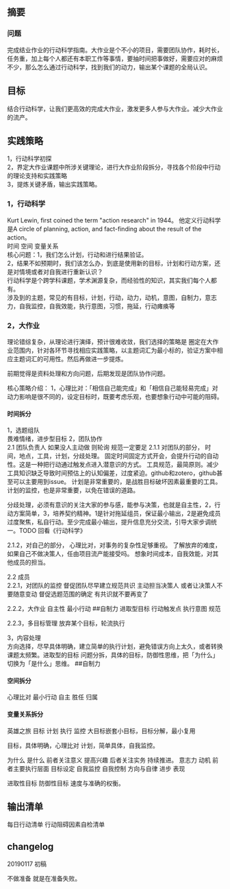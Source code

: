 ## 摘要
### 问题
完成结业作业的行动科学指南。大作业是个不小的项目，需要团队协作，耗时长，任务重，加上每个人都还有本职工作等事情，要抽时间把事做好，需要应对的麻烦不少，那么怎么通过行动科学，找到我们的动力，输出某个课题的全局认识。
## 目标
结合行动科学，让我们更高效的完成大作业，激发更多人参与大作业。减少大作业的流产。
## 实践策略
1，行动科学初探  
2，界定大作业课题中所涉关键理论，进行大作业阶段拆分，寻找各个阶段中行动的理论支持和实践策略  
3，提炼关键矛盾，输出实践策略。  

### 1，行动科学
Kurt Lewin, first coined the term "action research" in 1944。
他定义行动科学是A circle of planning, action, and fact-finding about the result of the action。  
时间 空间 变量关系  
核心问题：1，我们怎么计划，行动和进行结果验证。     
2，结果不如预期时，我们该怎么办，到底是使用新的目标，计划和行动方案，还是对情境或者对自我进行重新认识？  
行动科学是个跨学科课题，学术渊源复杂，而经验性的知识，其实我们每个人都有。    
涉及到的主题，常见的有目标，计划，行动，动力，动机，意图，自制力，意志力，自我监控，自我效能，执行意图，习惯，拖延，行动瘫痪等  

### 2，大作业
理论错综复杂，从理论进行演绎，预计很难收敛，我们选择的策略是
圈定在大作业范围内，针对各环节寻找相应实践策略，以主题词汇为最小标的，验证方案中相应主题词汇的可用性。然后再做进一步提炼。   

前期觉得是资料处理和方向问题，后期发现是团队协作问题。 

核心策略介绍：
1，心理比对：「相信自己能完成」和「相信自己能轻易完成」对动力影响是很不同的，设定目标时，既要考虑乐观，也要想象行动中可能的阻碍。

#### 时间拆分
1，选题组队  
畏难情绪，进步型目标
2，团队协作  
2.1  团队负责人 如果没人主动做 则轮询 规范一定要足 
2.1.1 对团队的部分，
时间，地点，工具，计划，分歧处理。
固定时间固定方式开会，会提升行动的自动性。这是一种把行动通过触发点进入潜意识的方式。
工具规范，最简原则。减少工具知识缺乏导致时间预估上的认知偏差，过度紧迫。github和zotero，github甚至可以主要用到issue。
计划是非常重要的，是战胜目标破坏因素最重要的工具。计划的监控，也是非常重要，以免在错误的道路。

分歧处理，必须有意识的关注大家的参与感，能参与决策，也就是自主性，2，行动方案简单，3，培养契约精神。1是针对拖延组员，保证最小输出，2是避免成员过度聚焦，私自行动。至少完成最小输出，提升信息充分交流，引导大家步调统一。TODO 回看《行动科学》
    
2.1.2，对自己的部分，
心理比对，对事务的复杂性足够重视。
了解放弃的难度，如果自己不做决策人，任由项目流产能接受吗。
想象时间成本，自我效能，对其他成员的担当。
    
2.2 成员  
2.2.1，对团队的监控
督促团队尽早建立规范共识 主动担当决策人 或者让决策人不要随意变动
督促选题范围的确定 有共识就不要再变了
 

2.2.2，大作业
自主性
最小行动  ##自制力 
进取型目标
行动触发点 执行意图
规范

2.2.3，多目标管理
放弃某个目标，轮流执行

3，内容处理   
方向选择，尽早具体明确，建立简单的执行计划，避免错误方向上太久，或者转换课题太频繁。进取型的目标
问题分拆，具体的目标，防御性思维，把「为什么」切换为「是什么」思维。 ##自制力

#### 空间拆分
心理比对
最小行动
自主 胜任 归属

#### 变量关系拆分
英雄之旅 目标 计划 执行 监控
大目标嵌套小目标，目标分解，最小复用

目标，具体明确，心理比对
计划，简单具体，自我监控。

为什么 是什么 前者关注意义 提高兴趣 后者关注实务 持续推进。
意志力 动机 前者主要执行层面 目标设定
自我监控 自我控制 方向与自律
进步 表现

进取性目标 防御性目标 速度与准确的权衡。

## 输出清单
每日行动清单
行动阻碍因素自检清单

## changelog  
20190117 初稿

不做准备 就是在准备失败。

